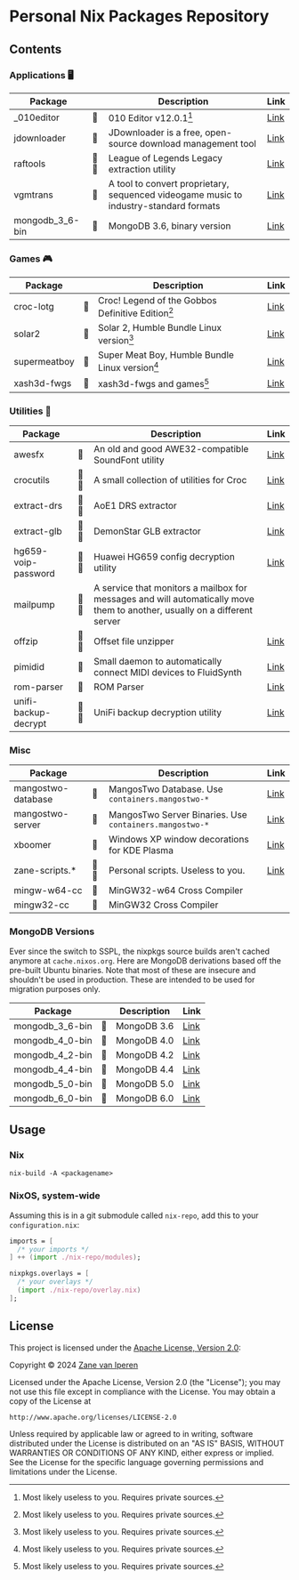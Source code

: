 # Personal Nix Packages Repository

## Contents

### Applications 🖥️

| Package         |    | Description                                                 | Link |
|-----------------|----|-------------------------------------------------------------|------|
| _010editor      |🐧  | 010 Editor v12.0.1[^1]                                      | [Link](https://www.sweetscape.com/010editor/) |
| jdownloader     |🐧  | JDownloader is a free, open-source download management tool | [Link](https://jdownloader.org/) |
| raftools        |🐧🍎| League of Legends Legacy extraction utility                 | [Link](https://github.com/vs49688/RAFTools) |
| vgmtrans        |🐧  | A tool to convert proprietary, sequenced videogame music to industry-standard formats | [Link](https://github.com/vgmtrans/vgmtrans) |
| mongodb_3_6-bin |🐧  | MongoDB 3.6, binary version                                 | [Link](https://www.mongodb.com/) |

### Games 🎮

| Package      |  | Description                                           | Link |
|--------------|--|-------------------------------------------------------|-----------------------------------------------------------|
| croc-lotg    |🐧| Croc! Legend of the Gobbos Definitive Edition[^1]     | [Link](#not-touching-that)                                |
| solar2       |🐧| Solar 2, Humble Bundle Linux version[^1]              | [Link](https://www.humblebundle.com/store/solar-2)        |   
| supermeatboy |🐧| Super Meat Boy, Humble Bundle Linux version[^1]       | [Link](https://www.humblebundle.com/store/super-meat-boy) |
| xash3d-fwgs  |🐧| xash3d-fwgs and games[^1]                             | [Link](https://github.com/FWGS/xash3d-fwgs)               |

### Utilities 🔨

| Package              |    | Description                                                      | Link                                                       |
|----------------------|----|------------------------------------------------------------------|------------------------------------------------------------|
| awesfx               |🐧  |An old and good AWE32-compatible SoundFont utility                | [Link](https://github.com/tiwai/awesfx)                    |
| crocutils            |🐧🍎| A small collection of utilities for Croc                         | [Link](https://github.com/vs49688/CrocUtils)               |
| extract-drs          |🐧🍎| AoE1 DRS extractor                                               | [Link](https://github.com/vs49688/extract-drs)             |
| extract-glb          |🐧🍎| DemonStar GLB extractor                                          | [Link](https://github.com/vs49688/extract-glb)             |
| hg659-voip-password  |🐧🍎| Huawei HG659 config decryption utility                           | [Link](https://github.com/Serivy/HG659-VOIP-Password)      |
| mailpump             |🐧🍎| A service that monitors a mailbox for messages and will automatically move them to another, usually on a different server     |
| offzip               |🐧🍎| Offset file unzipper                                             | [Link](https://aluigi.altervista.org/mytoolz.htm)          |
| pimidid              |🐧  | Small daemon to automatically connect MIDI devices to FluidSynth | [Link](https://github.com/vs49688/pimidid)                 |
| rom-parser           |🐧  | ROM Parser                                                       | [Link](https://github.com/awilliam/rom-parser)             |
| unifi-backup-decrypt |🐧🍎| UniFi backup decryption utility                                  | [Link](https://github.com/zhangyoufu/unifi-backup-decrypt) |

### Misc

| Package             |    | Description                                              | Link                                                     |
|---------------------|----|----------------------------------------------------------|----------------------------------------------------------|
| mangostwo-database  |🐧  | MangosTwo Database. Use `containers.mangostwo-*`         | [Link](https://www.getmangos.eu/bug-tracker/mangos-two/) |
| mangostwo-server    |🐧  | MangosTwo Server Binaries.  Use `containers.mangostwo-*` | [Link](https://www.getmangos.eu/bug-tracker/mangos-two/) |
| xboomer             |🐧  | Windows XP window decorations for KDE Plasma             | [Link](https://github.com/efskap/XBoomer)                |
| zane-scripts.*      |🐧🍎| Personal scripts. Useless to you.                        | [Link](https://github.com/vs49688/scripts)               |
| mingw-w64-cc        |🐧  | MinGW32-w64 Cross Compiler                               |                                                          |
| mingw32-cc          |🐧  | MinGW32 Cross Compiler                                   |                                                          |

### MongoDB Versions

Ever since the switch to SSPL, the nixpkgs source builds aren't cached anymore at `cache.nixos.org`.
Here are MongoDB derivations based off the pre-built Ubuntu binaries. Note that most of these are insecure and
shouldn't be used in production. These are intended to be used for migration purposes only.

| Package             |    | Description | Link                                                               |
|---------------------|----|-------------|--------------------------------------------------------------------|
| mongodb_3_6-bin     |🐧  | MongoDB 3.6 | [Link](https://www.mongodb.com/download-center/community/releases) |
| mongodb_4_0-bin     |🐧  | MongoDB 4.0 | [Link](https://www.mongodb.com/download-center/community/releases) |
| mongodb_4_2-bin     |🐧  | MongoDB 4.2 | [Link](https://www.mongodb.com/download-center/community/releases) |
| mongodb_4_4-bin     |🐧  | MongoDB 4.4 | [Link](https://www.mongodb.com/download-center/community/releases) |
| mongodb_5_0-bin     |🐧  | MongoDB 5.0 | [Link](https://www.mongodb.com/download-center/community/releases) |
| mongodb_6_0-bin     |🐧  | MongoDB 6.0 | [Link](https://www.mongodb.com/download-center/community/releases) |


[^1]: Most likely useless to you. Requires private sources.

## Usage

### Nix

```
nix-build -A <packagename>
```

### NixOS, system-wide

Assuming this is in a git submodule called `nix-repo`, add this to
your `configuration.nix`:

```nix
imports = [
  /* your imports */
] ++ (import ./nix-repo/modules);

nixpkgs.overlays = [
  /* your overlays */
  (import ./nix-repo/overlay.nix)
];
```

## License
This project is licensed under the [Apache License, Version 2.0](https://opensource.org/licenses/Apache-2.0):

Copyright &copy; 2024 [Zane van Iperen](https://zanevaniperen.com)

Licensed under the Apache License, Version 2.0 (the "License");
you may not use this file except in compliance with the License.
You may obtain a copy of the License at

    http://www.apache.org/licenses/LICENSE-2.0

Unless required by applicable law or agreed to in writing, software
distributed under the License is distributed on an "AS IS" BASIS,
WITHOUT WARRANTIES OR CONDITIONS OF ANY KIND, either express or implied.
See the License for the specific language governing permissions and
limitations under the License.